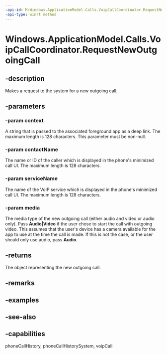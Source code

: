 ```yaml
---
-api-id: M:Windows.ApplicationModel.Calls.VoipCallCoordinator.RequestNewOutgoingCall(System.String,System.String,System.String,Windows.ApplicationModel.Calls.VoipPhoneCallMedia)
-api-type: winrt method
---
```


<!-- Method syntax
public Windows.ApplicationModel.Calls.VoipPhoneCall RequestNewOutgoingCall(System.String context, System.String contactName, System.String serviceName, Windows.ApplicationModel.Calls.VoipPhoneCallMedia media)
-->

# Windows.ApplicationModel.Calls.VoipCallCoordinator.RequestNewOutgoingCall

## -description
Makes a request to the system for a new outgoing call.

## -parameters
### -param context
A string that is passed to the associated foreground app as a deep link. The maximum length is 128 characters. This parameter must be non-null.

### -param contactName
The name or ID of the caller which is displayed in the phone's minimized call UI. The maximum length is 128 characters.

### -param serviceName
The name of the VoIP service which is displayed in the phone's minimized call UI. The maximum length is 128 characters.

### -param media
The media type of the new outgoing call (either audio and video or audio only). Pass **Audio|Video** if the user chose to start the call with outgoing video. This assumes that the user's device has a camera available for the app to use at the time the call is made. If this is not the case, or the user should only use audio, pass **Audio**.

## -returns
The object representing the new outgoing call.

## -remarks

## -examples

## -see-also

## -capabilities
phoneCallHistory, phoneCallHistorySystem, voipCall
